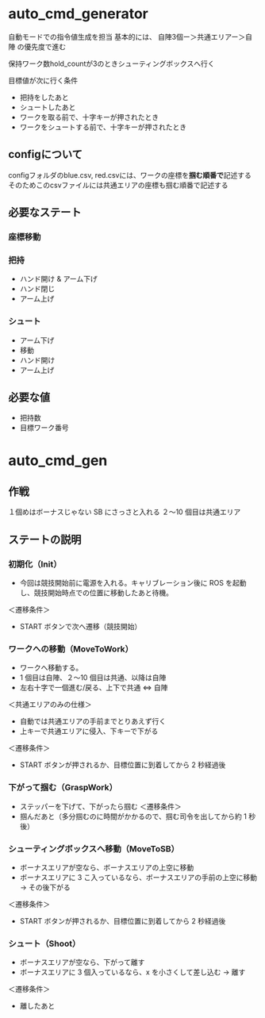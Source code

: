 # auto_cmd_generator
自動モードでの指令値生成を担当
基本的には、
自陣3個ー＞共通エリアー＞自陣
の優先度で進む

保持ワーク数hold_countが3のときシューティングボックスへ行く

目標値が次に行く条件
- 把持をしたあと
- シュートしたあと
- ワークを取る前で、十字キーが押されたとき
- ワークをシュートする前で、十字キーが押されたとき

## configについて
configフォルダのblue.csv, red.csvには、ワークの座標を**掴む順番で**記述する
そのためこのcsvファイルには共通エリアの座標も掴む順番で記述する

## 必要なステート
### 座標移動

### 把持
- ハンド開け & アーム下げ
- ハンド閉じ
- アーム上げ

### シュート
- アーム下げ
- 移動
- ハンド開け
- アーム上げ

## 必要な値
- 把持数
- 目標ワーク番号


# auto_cmd_gen

## 作戦

１個めはボーナスじゃない SB にさっさと入れる
２〜10 個目は共通エリア

## ステートの説明

### 初期化（Init）

- 今回は競技開始前に電源を入れる。キャリブレーション後に ROS を起動し、競技開始時点での位置に移動したあと待機。

＜遷移条件＞

- START ボタンで次へ遷移（競技開始）

### ワークへの移動（MoveToWork）

- ワークへ移動する。
- 1 個目は自陣、２〜10 個目は共通、以降は自陣
- 左右十字で一個進む/戻る、上下で共通 ⇔ 自陣

＜共通エリアのみの仕様＞

- 自動では共通エリアの手前までとりあえず行く
- 上キーで共通エリアに侵入、下キーで下がる

＜遷移条件＞

- START ボタンが押されるか、目標位置に到着してから 2 秒経過後

### 下がって掴む（GraspWork）

- ステッパーを下げて、下がったら掴む
  ＜遷移条件＞
- 掴んだあと（多分掴むのに時間がかかるので、掴む司令を出してから約 1 秒後）

### シューティングボックスへ移動（MoveToSB）

- ボーナスエリアが空なら、ボーナスエリアの上空に移動
- ボーナスエリアに 3 こ入っているなら、ボーナスエリアの手前の上空に移動 → その後下がる

＜遷移条件＞

- START ボタンが押されるか、目標位置に到着してから 2 秒経過後

### シュート（Shoot）

- ボーナスエリアが空なら、下がって離す
- ボーナスエリアに 3 個入っているなら、x を小さくして差し込む → 離す

＜遷移条件＞

- 離したあと

